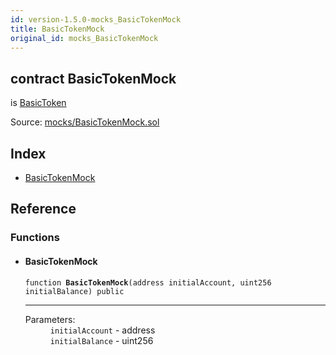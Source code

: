 ```yaml
---
id: version-1.5.0-mocks_BasicTokenMock
title: BasicTokenMock
original_id: mocks_BasicTokenMock
---
```


<div class="contract-doc"><div class="contract"><h2 class="contract-header"><span class="contract-kind">contract</span> BasicTokenMock</h2><p class="base-contracts"><span>is</span> <a href="token_BasicToken.html">BasicToken</a></p><div class="source">Source: <a href="https://github.com/OpenZeppelin/zeppelin-solidity/blob/v1.5.0/contracts/mocks/BasicTokenMock.sol" target="_blank">mocks/BasicTokenMock.sol</a></div></div><div class="index"><h2>Index</h2><ul><li><a href="mocks_BasicTokenMock.html#BasicTokenMock">BasicTokenMock</a></li></ul></div><div class="reference"><h2>Reference</h2><div class="functions"><h3>Functions</h3><ul><li><div class="item function"><span id="BasicTokenMock" class="anchor-marker"></span><h4 class="name">BasicTokenMock</h4><div class="body"><code class="signature">function <strong>BasicTokenMock</strong><span>(address initialAccount, uint256 initialBalance) </span><span>public </span></code><hr/><dl><dt><span class="label-parameters">Parameters:</span></dt><dd><div><code>initialAccount</code> - address</div><div><code>initialBalance</code> - uint256</div></dd></dl></div></div></li></ul></div></div></div>
